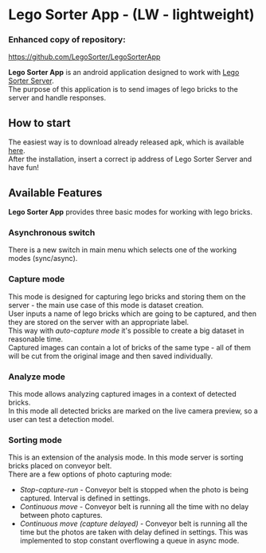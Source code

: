 # Lego Sorter App - (LW - lightweight)

### Enhanced copy of repository:
https://github.com/LegoSorter/LegoSorterApp

**Lego Sorter App** is an android application designed to work with [Lego Sorter Server](https://github.com/czpmk/LegoSorterServerLW). \
The purpose of this application is to send images of lego bricks to the server and handle responses.

## How to start
The easiest way is to download already released apk, which is available [here](https://github.com/czpmk/LegoSorterAppLW/releases/download/release/app-debug.apk). \
After the installation, insert a correct ip address of Lego Sorter Server and have fun!

## Available Features
**Lego Sorter App** provides three basic modes for working with lego bricks.

### Asynchronous switch
There is a new switch in main menu which selects one of the working modes (sync/async).

### Capture mode
This mode is designed for capturing lego bricks and storing them on the server - the main use case of this mode is dataset creation. \
User inputs a name of lego bricks which are going to be captured, and then they are stored on the server with an appropriate label. \
This way with *auto-capture mode* it's possible to create a big dataset in reasonable time. \
Captured images can contain a lot of bricks of the same type - all of them will be cut from the original image and then saved individually.

### Analyze mode
This mode allows analyzing captured images in a context of detected bricks. \
In this mode all detected bricks are marked on the live camera preview, so a user can test a detection model.

### Sorting mode
This is an extension of the analysis mode. In this mode server is sorting bricks placed on conveyor belt. \
There are a few options of photo capturing mode:
* *Stop-capture-run* - Conveyor belt is stopped when the photo is being captured. Interval is defined in settings.
* *Continuous move* - Conveyor belt is running all the time with no delay between photo captures.
* *Continuous move (capture delayed)* - Conveyor belt is running all the time but the photos are taken with delay defined in settings. This was implemented to stop constant overflowing a queue in async mode.